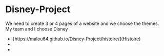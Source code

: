 # Disney-Project
We need to create 3 or 4 pages of a website and we choose the themes. My team and I choose Disney

* [https://malou64.github.io/Disney-Project/histoire/](Histoire)
*
*
